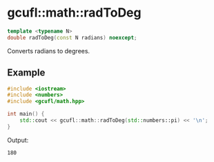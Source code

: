 # gcufl::math::radToDeg
```cpp
template <typename N>
double radToDeg(const N radians) noexcept;
```
Converts radians to degrees.
## Example
```cpp
#include <iostream>
#include <numbers>
#include <gcufl/math.hpp>

int main() {
	std::cout << gcufl::math::radToDeg(std::numbers::pi) << '\n';
}
```
Output:
```
180
```
